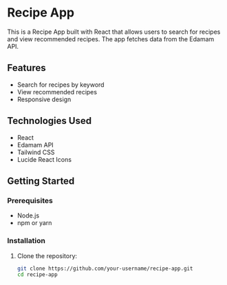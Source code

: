 # Recipe App

This is a Recipe App built with React that allows users to search for recipes and view recommended recipes. The app fetches data from the Edamam API.

## Features

- Search for recipes by keyword
- View recommended recipes
- Responsive design

## Technologies Used

- React
- Edamam API
- Tailwind CSS
- Lucide React Icons

## Getting Started

### Prerequisites

- Node.js
- npm or yarn

### Installation

1. Clone the repository:

   ```bash
   git clone https://github.com/your-username/recipe-app.git
   cd recipe-app